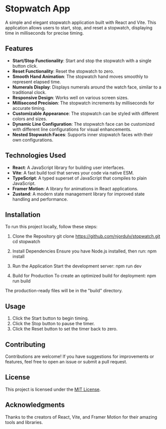 # Stopwatch App

A simple and elegant stopwatch application built with React and Vite. This application allows users to start, stop, and reset a stopwatch, displaying time in milliseconds for precise timing.

## Features

- **Start/Stop Functionality**: Start and stop the stopwatch with a single button click.
- **Reset Functionality**: Reset the stopwatch to zero.
- **Smooth Hand Animation**: The stopwatch hand moves smoothly to represent elapsed time.
- **Numerals Display**: Displays numerals around the watch face, similar to a traditional clock.
- **Responsive Design**: Works well on various screen sizes.
- **Millisecond Precision**: The stopwatch increments by milliseconds for accurate timing.
- **Customizable Appearance**: The stopwatch can be styled with different colors and sizes.
- **Dynamic Line Configuration**: The stopwatch face can be customized with different line configurations for visual enhancements.
- **Nested Stopwatch Faces**: Supports inner stopwatch faces with their own configurations.

## Technologies Used

- **React**: A JavaScript library for building user interfaces.
- **Vite**: A fast build tool that serves your code via native ESM.
- **TypeScript**: A typed superset of JavaScript that compiles to plain JavaScript.
- **Framer Motion**: A library for animations in React applications.
- **Zustand**: A modern state management library for improved state handling and performance.

## Installation

To run this project locally, follow these steps:

1. Clone the Repository
   git clone https://github.com/njordulv/stopwatch.git
   cd stopwatch

2. Install Dependencies
   Ensure you have Node.js installed, then run:
   npm install

3. Run the Application
   Start the development server:
   npm run dev

4. Build for Production
   To create an optimized build for deployment:
   npm run build

The production-ready files will be in the "build" directory.

## Usage

1. Click the Start button to begin timing.
2. Click the Stop button to pause the timer.
3. Click the Reset button to set the timer back to zero.

## Contributing

Contributions are welcome! If you have suggestions for improvements or features, feel free to open an issue or submit a pull request.

## License

This project is licensed under the [MIT License](LICENSE).

## Acknowledgments

Thanks to the creators of React, Vite, and Framer Motion for their amazing tools and libraries.
